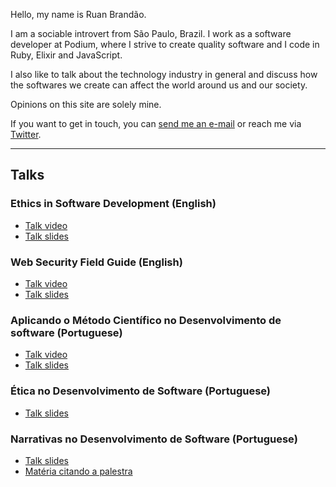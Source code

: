 Hello, my name is Ruan Brandão.

I am a sociable introvert from São Paulo, Brazil. I work as a software
developer at Podium, where I strive to create quality software and I
code in Ruby, Elixir and JavaScript.

I also like to talk about the technology industry in general and discuss how
the softwares we create can affect the world around us and our society.

Opinions on this site are solely mine.

If you want to get in touch, you can [send me an e-mail](mailto:ruan.bernardo@gmail.com)
or reach me via [Twitter](https://twitter.com/RuanBrandao).

***

## Talks


### Ethics in Software Development (English)
* [Talk video](https://www.youtube.com/watch?v=mFz22c4N-Cs)
* [Talk slides](https://speakerdeck.com/ruanbrandao/software-ethics)

### Web Security Field Guide (English)
* [Talk video](https://www.youtube.com/watch?v=Ff8VtbCCnus)
* [Talk slides](https://speakerdeck.com/ruanbrandao/web-vulnerabilities-a-field-guide)

### Aplicando o Método Científico no Desenvolvimento de software (Portuguese)
* [Talk video](https://www.youtube.com/watch?v=-qnlrXxgHPE)
* [Talk slides](https://speakerdeck.com/ruanbrandao/aplicando-o-metodo-cientifico-no-desenvolvimento-de-software)

### Ética no Desenvolvimento de Software (Portuguese)
* [Talk slides](https://speakerdeck.com/ruanbrandao/etica-no-desenvolvimento-de-software)

### Narrativas no Desenvolvimento de Software (Portuguese)
* [Talk slides](https://speakerdeck.com/ruanbrandao/narrativas-no-desenvolvimento-de-software)
* [Matéria citando a palestra](https://noticias.r7.com/tecnologia-e-ciencia/13-edicao-da-rubyconf-brasil-reune-36-palestrantes-em-sao-paulo-03122019)
